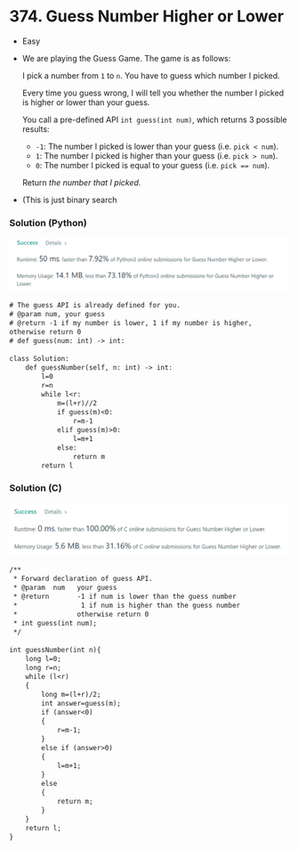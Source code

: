 # 374. Guess Number Higher or Lower

* Easy
*   We are playing the Guess Game. The game is as follows:

    I pick a number from `1` to `n`. You have to guess which number I picked.

    Every time you guess wrong, I will tell you whether the number I picked is higher or lower than your guess.

    You call a pre-defined API `int guess(int num)`, which returns 3 possible results:

    * `-1`: The number I picked is lower than your guess (i.e. `pick < num`).
    * `1`: The number I picked is higher than your guess (i.e. `pick > num`).
    * `0`: The number I picked is equal to your guess (i.e. `pick == num`).

    Return _the number that I picked_.
* (This is just binary search

### Solution (Python)

![](<.gitbook/assets/image (9) (1).png>)

```
# The guess API is already defined for you.
# @param num, your guess
# @return -1 if my number is lower, 1 if my number is higher, otherwise return 0
# def guess(num: int) -> int:

class Solution:
    def guessNumber(self, n: int) -> int:
        l=0
        r=n
        while l<r:
            m=(l+r)//2
            if guess(m)<0:
                r=m-1
            elif guess(m)>0:
                l=m+1
            else:
                return m
        return l
```

### Solution (C)

![](<.gitbook/assets/image (8) (1) (1) (1).png>)

```
/** 
 * Forward declaration of guess API.
 * @param  num   your guess
 * @return 	     -1 if num is lower than the guess number
 *			      1 if num is higher than the guess number
 *               otherwise return 0
 * int guess(int num);
 */

int guessNumber(int n){
	long l=0;
    long r=n;
    while (l<r)
    {
        long m=(l+r)/2;
        int answer=guess(m);
        if (answer<0)
        {
            r=m-1;
        }
        else if (answer>0)
        {
            l=m+1;
        }
        else
        {
            return m;
        }
    }
    return l;
}
```

